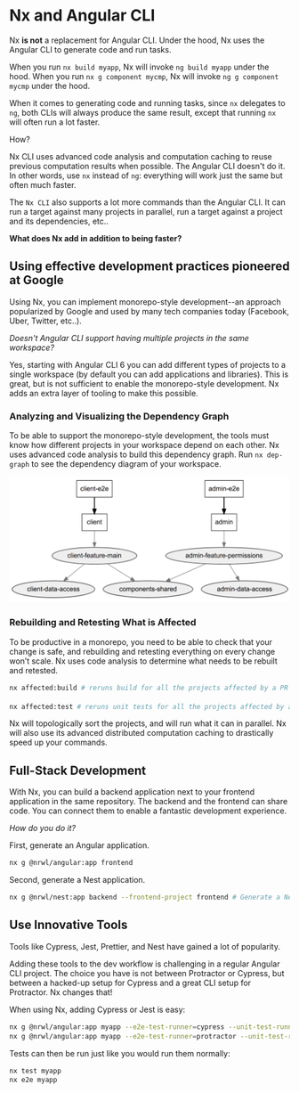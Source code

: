 # Nx and Angular CLI

Nx **is not** a replacement for Angular CLI. Under the hood, Nx uses the Angular CLI to generate code and run tasks.

When you run `nx build myapp`, Nx will invoke `ng build myapp` under the hood. When you run `nx g component mycmp`, Nx will invoke `ng g component mycmp` under the hood.

When it comes to generating code and running tasks, since `nx` delegates to `ng`, both CLIs will always produce the same result, except that running `nx` will often run a lot faster.

How?

Nx CLI uses advanced code analysis and computation caching to reuse previous computation results when possible. The Angular CLI doesn't do it. In other words, use `nx` instead of `ng`: everything will work just the same but often much faster.

The `Nx CLI` also supports a lot more commands than the Angular CLI. It can run a target against many projects in parallel, run a target against a project and its dependencies, etc..

**What does Nx add in addition to being faster?**

## Using effective development practices pioneered at Google

Using Nx, you can implement monorepo-style development--an approach popularized by Google and used by many tech companies today (Facebook, Uber, Twitter, etc..).

_Doesn't Angular CLI support having multiple projects in the same workspace?_

Yes, starting with Angular CLI 6 you can add different types of projects to a single workspace (by default you can add applications and libraries). This is great, but is not sufficient to enable the monorepo-style development. Nx adds an extra layer of tooling to make this possible.

### Analyzing and Visualizing the Dependency Graph

To be able to support the monorepo-style development, the tools must know how different projects in your workspace depend on each other. Nx uses advanced code analysis to build this dependency graph. Run `nx dep-graph` to see the dependency diagram of your workspace.

![Dependency Diagram](./dep-graph.png)

### Rebuilding and Retesting What is Affected

To be productive in a monorepo, you need to be able to check that your change is safe, and rebuilding and retesting everything on every change won’t scale. Nx uses code analysis to determine what needs to be rebuilt and retested.

```bash
nx affected:build # reruns build for all the projects affected by a PR

nx affected:test # reruns unit tests for all the projects affected by a PR
```

Nx will topologically sort the projects, and will run what it can in parallel. Nx will also use its advanced distributed computation caching to drastically speed up your commands.

## Full-Stack Development

With Nx, you can build a backend application next to your frontend application in the same repository. The backend and the frontend can share code. You can connect them to enable a fantastic development experience.

_How do you do it?_

First, generate an Angular application.

```bash
nx g @nrwl/angular:app frontend
```

Second, generate a Nest application.

```bash
nx g @nrwl/nest:app backend --frontend-project frontend # Generate a Nest Application and sets up a proxy for the frontend application.
```

## Use Innovative Tools

Tools like Cypress, Jest, Prettier, and Nest have gained a lot of popularity.

Adding these tools to the dev workflow is challenging in a regular Angular CLI project. The choice you have is not between Protractor or Cypress, but between a hacked-up setup for Cypress and a great CLI setup for Protractor. Nx changes that!

When using Nx, adding Cypress or Jest is easy:

```bash
nx g @nrwl/angular:app myapp --e2e-test-runner=cypress --unit-test-runner=jest # cypress and jest are actually defaults
nx g @nrwl/angular:app myapp --e2e-test-runner=protractor --unit-test-runner=karma
```

Tests can then be run just like you would run them normally:

```bash
nx test myapp
nx e2e myapp
```
